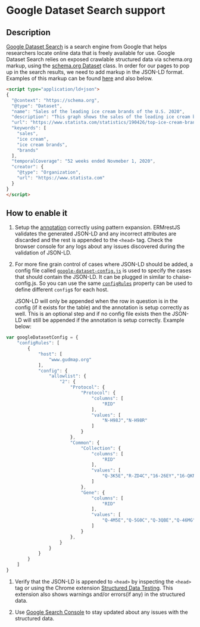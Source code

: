 # Google Dataset Search support


## Description


[Google Dataset Search](https://datasetsearch.research.google.com/) is a search engine from Google that helps researchers locate online data that is freely available for use. Google Dataset Search relies on exposed crawlable structured data via schema.org markup, using the [schema.org Dataset](https://schema.org/Dataset) class. In order for our pages to pop up in the search results, we need to add markup in the JSON-LD format. Examples of this markup can be found [here](https://developers.google.com/search/docs/data-types/dataset#example) and also below.

```html
<script type="application/ld+json">
{
  "@context": "https://schema.org",
  "@type": "Dataset",
  "name": "Sales of the leading ice cream brands of the U.S. 2020",
  "description": "This graph shows the sales of the leading ice cream brands of the United States in 2020. Ben &amp;amp; Jerry&amp;#039;s was the top ranked ice cream brand of the United States with about 863.1 million U.S. dollars worth of sales for the 52 weeks ended November 1, 2020. Total ice cream category sales amounted to about 6.97 billion U.S. dollars. Despite being far from the top brand, consumers stated that they regularly purchase Breyers above any other brand. Ice cream is a part of the frozen dessert category and serves as an indulgent snack for those with a sweet tooth. Ice cream comes in a large variety of styles ranging from regular ice cream to low-fat ice cream. There are fruity and creamy options available or a combination of both.",
  "url": "https://www.statista.com/statistics/190426/top-ice-cream-brands-in-the-united-states/",
  "keywords": [
    "sales",
    "ice cream",
    "ice cream brands",
    "brands"
  ],
  "temporalCoverage": "52 weeks ended Novmeber 1, 2020",
  "creator": {
    "@type": "Organization",
    "url": "https://www.statista.com"
  }
}
</script>
```


## How to enable it

1. Setup the [annotation](https://github.com/informatics-isi-edu/ermrestjs/blob/master/docs/user-docs/annotation.md#tag-2021-google-dataset) correctly using pattern expansion. ERMrestJS validates the generated JSON-LD and any incorrect attributes are discarded and the rest is appended to the `<head>` tag. Check the browser console for any logs about any issues discovered during the validation of JSON-LD.

2. For more fine grain control of cases where JSON-LD should be added, a config file called [`google-dataset-config.js`](https://github.com/informatics-isi-edu/chaise/blob/master/google-dataset-config-sample.js) is used to specify the cases that should contain the JSON-LD. It can be plugged in similar to chaise-config.js. So you can use the same [`configRules`](chaise-config.md#configrules) property can be used to define different `config`s for each host.

    JSON-LD will only be appended when the row in question is in the config (if it exists for the table) and the annotation is setup correctly as well.  This is an optional step and if no config file exists then the JSON-LD will still be appended if the annotation is setup correctly. Example below:

```javascript
var googleDatasetConfig = {
    "configRules": [
        {
            "host": [
                "www.gudmap.org"
            ],
            "config": {
                "allowlist": {
                    "2": {
                        "Protocol": {
                            "Protocol": {
                                "columns": [
                                    "RID"
                                ],
                                "values": [
                                    "N-H98J","N-H98R"
                                ]
                            }
                        },
                        "Common": {
                            "Collection": {
                                "columns": [
                                    "RID"
                                ],
                                "values": [
                                    "Q-3K5E","R-ZD4C","16-26EY","16-QKNG","16-WHS4","16-WMM4","17-DSBR"
                                ]
                            },
                            "Gene": {
                                "columns": [
                                    "RID"
                                ],
                                "values": [
                                    "Q-4M5E","Q-5G0C","Q-3QBE","Q-46MG","Q-47YR"
                                ]
                            }
                        },
                    }
                }
            }
        }
    ]
}
```

1. Verify that the JSON-LD is appended to `<head>` by inspecting the `<head>` tag or using the Chrome extension [Structured Data Testing](https://chrome.google.com/webstore/detail/structured-data-testing-t/kfdjeigpgagildmolfanniafmplnplpl?hl=en). This extension also shows warnings and/or errors(if any) in the structured data.

2. Use [Google Search Console](https://developers.google.com/search/blog/2019/05/monitoring-structured-data-with-search-console) to stay updated about any issues with the structured data.
